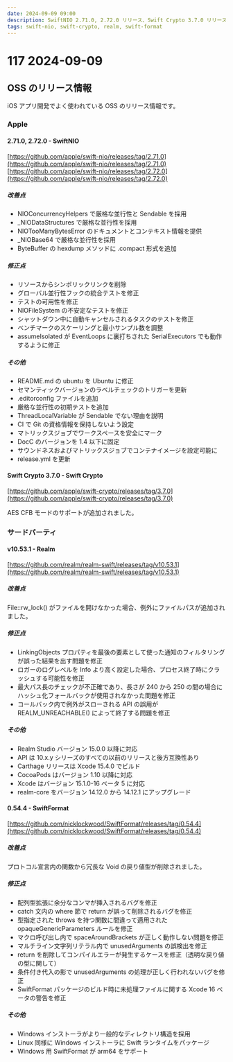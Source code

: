 ```yaml
---
date: 2024-09-09 09:00
description: SwiftNIO 2.71.0, 2.72.0 リリース、Swift Crypto 3.7.0 リリース、Realm v10.53.1 リリース、SwiftFormat 0.54.4 リリース
tags: swift-nio, swift-crypto, realm, swift-format
---
```


# 117 2024-09-09

## OSS のリリース情報

iOS アプリ開発でよく使われている OSS のリリース情報です。

### Apple

#### 2.71.0, 2.72.0 - SwiftNIO

[https://github.com/apple/swift-nio/releases/tag/2.71.0](https://github.com/apple/swift-nio/releases/tag/2.71.0)
[https://github.com/apple/swift-nio/releases/tag/2.72.0](https://github.com/apple/swift-nio/releases/tag/2.72.0)

##### 改善点

- NIOConcurrencyHelpers で厳格な並行性と Sendable を採用
- \_NIODataStructures で厳格な並行性を採用
- NIOTooManyBytesError のドキュメントとコンテキスト情報を提供
- \_NIOBase64 で厳格な並行性を採用
- ByteBuffer の hexdump メソッドに .compact 形式を追加

##### 修正点

- リソースからシンボリックリンクを削除
- グローバル並行性フックの統合テストを修正
- テストの可用性を修正
- NIOFileSystem の不安定なテストを修正
- シャットダウン中に自動キャンセルされるタスクのテストを修正
- ベンチマークのスケーリングと最小サンプル数を調整
- assumeIsolated が EventLoops に裏打ちされた SerialExecutors でも動作するように修正

##### その他

- README.md の ubuntu を Ubuntu に修正
- セマンティックバージョンのラベルチェックのトリガーを更新
- .editorconfig ファイルを追加
- 厳格な並行性の初期テストを追加
- ThreadLocalVariable が Sendable でない理由を説明
- CI で Git の資格情報を保持しないよう設定
- マトリックスジョブでワークスペースを安全にマーク
- DocC のバージョンを 1.4 以下に固定
- サウンドネスおよびマトリックスジョブでコンテナイメージを設定可能に
- release.yml を更新

#### Swift Crypto 3.7.0 - Swift Crypto

[https://github.com/apple/swift-crypto/releases/tag/3.7.0](https://github.com/apple/swift-crypto/releases/tag/3.7.0)

AES CFB モードのサポートが追加されました。

### サードパーティ

#### v10.53.1 - Realm

[https://github.com/realm/realm-swift/releases/tag/v10.53.1](https://github.com/realm/realm-swift/releases/tag/v10.53.1)

##### 改善点

File::rw_lock() がファイルを開けなかった場合、例外にファイルパスが追加されました。

##### 修正点

- LinkingObjects プロパティを最後の要素として使った通知のフィルタリングが誤った結果を出す問題を修正
- ロガーのログレベルを Info より高く設定した場合、プロセス終了時にクラッシュする可能性を修正
- 最大パス長のチェックが不正確であり、長さが 240 から 250 の間の場合にハッシュ化フォールバックが使用されなかった問題を修正
- コールバック内で例外がスローされる API の誤用が REALM_UNREACHABLE() によって終了する問題を修正

##### その他

- Realm Studio バージョン 15.0.0 以降に対応
- API は 10.x.y シリーズのすべての以前のリリースと後方互換性あり
- Carthage リリースは Xcode 15.4.0 でビルド
- CocoaPods はバージョン 1.10 以降に対応
- Xcode はバージョン 15.1.0-16 ベータ 5 に対応
- realm-core をバージョン 14.12.0 から 14.12.1 にアップグレード

#### 0.54.4 - SwiftFormat

[https://github.com/nicklockwood/SwiftFormat/releases/tag/0.54.4](https://github.com/nicklockwood/SwiftFormat/releases/tag/0.54.4)

##### 改善点

プロトコル宣言内の関数から冗長な Void の戻り値型が削除されました。

##### 修正点

- 配列型拡張に余分なコンマが挿入されるバグを修正
- catch 文内の where 節で return が誤って削除されるバグを修正
- 型指定された throws を持つ関数に間違って適用された opaqueGenericParameters ルールを修正
- マクロ呼び出し内で spaceAroundBrackets が正しく動作しない問題を修正
- マルチライン文字列リテラル内で unusedArguments の誤検出を修正
- return を削除してコンパイルエラーが発生するケースを修正（透明な戻り値の型に関して）
- 条件付き代入の影で unusedArguments の処理が正しく行われないバグを修正
- SwiftFormat パッケージのビルド時に未処理ファイルに関する Xcode 16 ベータの警告を修正

##### その他

- Windows インストーラがより一般的なディレクトリ構造を採用
- Linux 同様に Windows インストーラに Swift ランタイムをパッケージ
- Windows 用 SwiftFormat が arm64 をサポート

